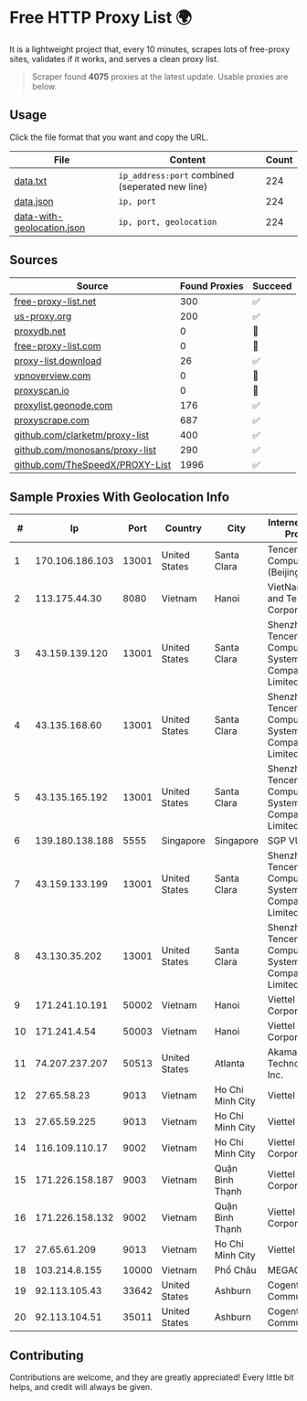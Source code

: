 
# Free HTTP Proxy List 🌍

It is a lightweight project that, every 10 minutes, scrapes lots of free-proxy sites, validates if it works, and serves a clean proxy list.


> Scraper found **4075** proxies at the latest update. Usable proxies are below.

## Usage

Click the file format that you want and copy the URL.


|File|Content|Count|
|----|-------|-----|
|[data.txt](https://raw.githubusercontent.com/themiralay/Proxy-List-World/master/data.txt)|`ip_address:port` combined (seperated new line)|224|
|[data.json](https://raw.githubusercontent.com/themiralay/Proxy-List-World/master/data.json)|`ip, port`|224|
|[data-with-geolocation.json](https://raw.githubusercontent.com/themiralay/Proxy-List-World/master/data-with-geolocation.json)|`ip, port, geolocation`|224|

## Sources

|Source|Found Proxies|Succeed|
|------|-------------|-------|
|[free-proxy-list.net](https://free-proxy-list.net)|300|✅|
|[us-proxy.org](https://www.us-proxy.org)|200|✅|
|[proxydb.net](http://proxydb.net)|0|🚫|
|[free-proxy-list.com](https://free-proxy-list.com/?page=&port=&type%5B%5D=http&type%5B%5D=https&up_time=0&search=Search)|0|🚫|
|[proxy-list.download](https://www.proxy-list.download/HTTP)|26|✅|
|[vpnoverview.com](https://vpnoverview.com/privacy/anonymous-browsing/free-proxy-servers)|0|🚫|
|[proxyscan.io](https://www.proxyscan.io)|0|🚫|
|[proxylist.geonode.com](https://proxylist.geonode.com/api/proxy-list?limit=300&page=1&sort_by=lastChecked&sort_type=desc&protocols=http,https)|176|✅|
|[proxyscrape.com](https://api.proxyscrape.com/v2/?request=displayproxies&protocol=http&timeout=10000&country=all&ssl=all&anonymity=all)|687|✅|
|[github.com/clarketm/proxy-list](https://raw.githubusercontent.com/clarketm/proxy-list/master/proxy-list-raw.txt)|400|✅|
|[github.com/monosans/proxy-list](https://raw.githubusercontent.com/monosans/proxy-list/main/proxies/http.txt)|290|✅|
|[github.com/TheSpeedX/PROXY-List](https://raw.githubusercontent.com/TheSpeedX/PROXY-List/master/http.txt)|1996|✅|


## Sample Proxies With Geolocation Info

|#|Ip|Port|Country|City|Internet Service Provider|
|-|--|----|-------|----|-------------------------|
|1|170.106.186.103|13001|United States|Santa Clara|Tencent Cloud Computing (Beijing) Co|
|2|113.175.44.30|8080|Vietnam|Hanoi|VietNam Post and Telecom Corporation|
|3|43.159.139.120|13001|United States|Santa Clara|Shenzhen Tencent Computer Systems Company Limited|
|4|43.135.168.60|13001|United States|Santa Clara|Shenzhen Tencent Computer Systems Company Limited|
|5|43.135.165.192|13001|United States|Santa Clara|Shenzhen Tencent Computer Systems Company Limited|
|6|139.180.138.188|5555|Singapore|Singapore|SGP VULTR|
|7|43.159.133.199|13001|United States|Santa Clara|Shenzhen Tencent Computer Systems Company Limited|
|8|43.130.35.202|13001|United States|Santa Clara|Shenzhen Tencent Computer Systems Company Limited|
|9|171.241.10.191|50002|Vietnam|Hanoi|Viettel Corporation|
|10|171.241.4.54|50003|Vietnam|Hanoi|Viettel Corporation|
|11|74.207.237.207|50513|United States|Atlanta|Akamai Technologies, Inc.|
|12|27.65.58.23|9013|Vietnam|Ho Chi Minh City|Viettel Group|
|13|27.65.59.225|9013|Vietnam|Ho Chi Minh City|Viettel Group|
|14|116.109.110.17|9002|Vietnam|Ho Chi Minh City|Viettel Corporation|
|15|171.226.158.187|9003|Vietnam|Quận Bình Thạnh|Viettel Corporation|
|16|171.226.158.132|9002|Vietnam|Quận Bình Thạnh|Viettel Corporation|
|17|27.65.61.209|9013|Vietnam|Ho Chi Minh City|Viettel Group|
|18|103.214.8.155|10000|Vietnam|Phố Châu|MEGACORE|
|19|92.113.105.43|33642|United States|Ashburn|Cogent Communications|
|20|92.113.104.51|35011|United States|Ashburn|Cogent Communications|



## Contributing

Contributions are welcome, and they are greatly appreciated! Every
little bit helps, and credit will always be given.

